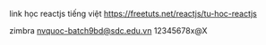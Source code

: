 link học reactjs tiếng việt
https://freetuts.net/reactjs/tu-hoc-reactjs

zimbra
nvquoc-batch9bd@sdc.edu.vn
12345678x@X	
